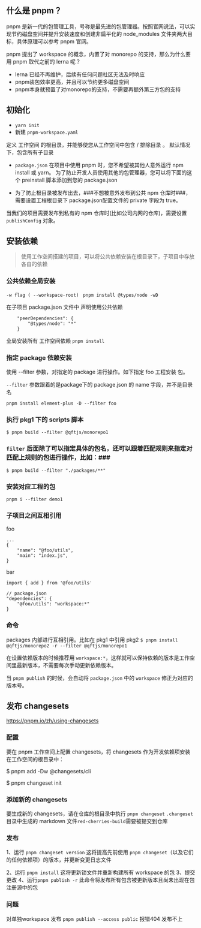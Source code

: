 ## 什么是 pnpm？
pnpm 是新一代的包管理工具，号称是最先进的包管理器。按照官网说法，可以实现节约磁盘空间并提升安装速度和创建非扁平化的 node_modules 文件夹两大目标，具体原理可以参考 pnpm 官网。

pnpm 提出了 workspace 的概念，内置了对 monorepo 的支持，那么为什么要用 pnpm 取代之前的 lerna 呢？

- lerna 已经不再维护，后续有任何问题社区无法及时响应
- pnpm装包效率更高，并且可以节约更多磁盘空间
- pnpm本身就预置了对monorepo的支持，不需要再额外第三方包的支持

## 初始化
- ``` yarn init ```
- 新建 ``` pnpm-workspace.yaml ```

定义 工作空间 的根目录，并能够使您从工作空间中包含 / 排除目录 。 默认情况下，包含所有子目录

- ``` package.json ```
在项目中使用 pnpm 时，您不希望被其他人意外运行 npm install 或 yarn。 为了防止开发人员使用其他的包管理器，您可以将下面的这个 preinstall 脚本添加到您的 package.json

- 为了防止根目录被发布出去，###不想被意外发布到公共 npm 仓库时###，需要设置工程根目录下 package.json配置文件的 private 字段为 true。

当我们的项目需要发布到私有的 npm 仓库时(比如公司内网的仓库)，需要设置 ```publishConfig``` 对象。

## 安装依赖
> 使用工作空间搭建的项目，可以将公共依赖安装在根目录下，子项目中存放各自的依赖

### 公共依赖全局安装

``` -w flag ( --workspace-root) ```
``` pnpm install @types/node -wD```

在子项目 package.json 文件中 声明使用公共依赖

```
    "peerDependencies": {
        "@types/node": "*"
    }
```

全局安装所有 工作空间依赖
``` pnpm install ```

### 指定 package 依赖安装

使用 --filter 参数，对指定的 package 进行操作。如下指定 foo 工程安装 包。

```--filter``` 参数跟着的是package下的 package.json 的 name 字段，并不是目录名

``` pnpm install element-plus -D --filter foo ```

### 执行 pkg1 下的 scripts 脚本 ###
```$ pnpm build --filter @qftjs/monorepo1```

### ```filter``` 后面除了可以指定具体的包名，还可以跟着匹配规则来指定对匹配上规则的包进行操作，比如：###
```$ pnpm build --filter "./packages/**"```

### 安装对应工程的包 ###
```pnpm i --filter demo1```

### 子项目之间互相引用
foo
```
...
{
    "name": "@foo/utils",
    "main": "index.js",
}
```

bar

``` import { add } from '@foo/utils' ```

```
// package.json
"dependencies": {
    "@foo/utils": "workspace:*"
}
```

### 命令 ###
packages 内部进行互相引用。比如在 pkg1 中引用 pkg2
```$ pnpm install @qftjs/monorepo2 -r --filter @qftjs/monorepo1```

在设置依赖版本的时候推荐用 ```workspace:*```，这样就可以保持依赖的版本是工作空间里最新版本，不需要每次手动更新依赖版本。

当 `pnpm publish` 的时候，会自动将 `package.json` 中的 `workspace` 修正为对应的版本号。


## 发布 changesets
https://pnpm.io/zh/using-changesets

### 配置 ###
要在 pnpm 工作空间上配置 changesets，将 changesets 作为开发依赖项安装在工作空间的根目录中：

$ pnpm add -Dw @changesets/cli

$ pnpm changeset init

### 添加新的 changesets ###

要生成新的 changesets，请在仓库的根目录中执行 ```pnpm changeset```
```.changeset```目录中生成的 markdown 文件```red-cherries-build```需要被提交到仓库 

### 发布 ###
1、运行 ```pnpm changeset version``` 这将提高先前使用 ```pnpm changeset```（以及它们的任何依赖项）的版本，并更新变更日志文件

2、运行 ``` pnpm install ``` 这将更新锁文件并重新构建所有 workspace 的包
3、提交更改
4、运行``` pnpm publish -r ``` 此命令将发布所有包含被更新版本且尚未出现在包注册源中的包

### 问题
对单独workspace 发布 ```pnpm publish --access public``` 报错404 发布不上

